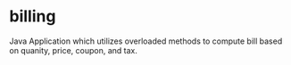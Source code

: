 # billing
Java Application which utilizes overloaded methods to compute bill based on quanity, price, coupon, and tax.
